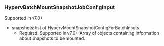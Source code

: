 ### HypervBatchMountSnapshotJobConfigInput
Supported in v7.0+

- snapshots: list of HypervMountSnapshotConfigForBatchInputs
  - Required. Supported in v7.0+
      Array of objects containing information about snapshots to be mounted.
